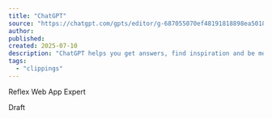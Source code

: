 ```yaml
---
title: "ChatGPT"
source: "https://chatgpt.com/gpts/editor/g-687055070ef48191818898ea5018580e"
author:
published:
created: 2025-07-10
description: "ChatGPT helps you get answers, find inspiration and be more productive. It is free to use and easy to try. Just ask and ChatGPT can help with writing, learning, brainstorming and more."
tags:
  - "clippings"
---
```

Reflex Web App Expert

Draft